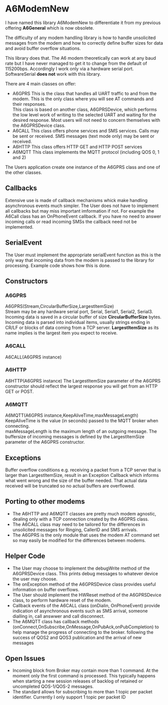 # A6ModemNew
I have named this library A6ModemNew to differentiate it from my previous offering <b>A6General</b> which is now obsolete.<p>
The difficulty of any modem handling library is how to handle unsolicited messages from the modem and how to correctly define buffer
sizes for data and avoid buffer overflow situations.<p>
This library does that.
The A6 modem theoretically can work at any baud rate but I have never managed to get it to change from the default of 115200bps.
Accordingly I work only via a hardware serial port.
SoftwareSerial <b>does not</b> work with this library.<p>
There are 4 main classes on offer:
<ul>
<li>
A6GPRS
This is the class that handles all UART traffic to and from the modem. This is the only class where you will see AT commands and their 
responses.<br>
This class is based on another class, A6GPRSDevice, which performs the low level work of writing to the selected UART and waiting for the
desired response. Most users will not need to concern themselves with the A6GPRSDevice class.
</li>
<li>
A6CALL
This class offers phone services and SMS services. Calls may be sent or received. SMS messages (text mode only) may be sent or received.
</li>
<li>
A6HTTP
This class offers HTTP GET and HTTP POST services
</li>
<li>
A6MQTT
This class implements the MQTT protocol (including QOS 0, 1 and 2)
</li>
</ul>  
The Users application create one instance of the A6GPRS class and one of the other classes.
<h2>Callbacks</h2>
Extensive use is made of callback mechanisms whick make handling asynchronous events much simpler. The User does not have to implement
all callbacks but may miss important imformation if not. For example the A6Call class has an OnPhoneEvent callback. 
If you have no need to answer incoming calls or
read incoming SMSs the callback need not be implemented.
<h2>SerialEvent</h2>
The User must implement the appropriate serialEvent function as this is the only way that incoming data from the modem is
passed to the library for processing. Example code shows how this is done.
<h2>Constructors</h2>
<h3>A6GPRS</h3>
A6GPRS(Stream,CircularBufferSize,LargestItemSize)<br>
Stream may be any hardware serial port, Serial, Serial1, Serial2, Serial3.<br>
Incoming data is saved in a circular buffer of size <b>CircularBufferSize</b> bytes.<br>
Incoming data is parsed into individual items, usually strings ending in CR/LF or blocks of data coming from a TCP server.
<b>LargestItemSize</b> as its name implies is the largest item you expect to receive.
<h3>A6CALL</h3>
A6CALL(A6GPRS instance)
<h3>A6HTTP</h3>
A6HTTP(A6GPRS instance)
The LargestItemSize parameter of the A6GPRS constructor should reflect the largest response you will get from an HTTP GET or POST.
<h3>A6MQTT</h3>
A6MQTT(A6GPRS instance,KeepAliveTime,maxMessageLength)
KeepAliveTime is the value (in seconds) passed to the MQTT broker when connecting.<br>
maxMessageLength is the maximum length of an outgoing message. The buffersize of incoming messages is defined by the LargestItemSize parameter
of the A6GPRS constructor.
<h2>Exceptions</h2>
Buffer overflow conditions e.g. receiving a packet from a TCP server that is larger than LargestItemSize, result in an Exception
Callback which informs what went wrong and the size of the buffer needed. That actual data received will be truncated so no
actual buffers are overflowed.<br>
<h2>Porting to other modems</h2>
<ul>
<li>The A6HTTP and A6MQTT classes are pretty much modem agnostic, dealing only with a TCP connection created by the A6GPRS class.</li>
<li>The A6CALL class may need to be tailored for the differences in unsolicited messages for Ringing, CallerID and SMS arrivals.</li>
<li>The A6GPRS is the only module that uses the modem AT command set so may easily be modified for the differences between modems.
</ul>
<h2>Helper Code</h2>
<ul>
<li>The User may choose to implement the debugWrite method of the A6GPRSDevice class. This prints debug messages to whatever device the user may
choose.</li>
<li>The onException method of the A6GPRSDevice class provides useful information on buffer overflows.</li>
<li>The User should implement the HWReset method of the A6GPRSDevice class, to perform hardware reset of the modem.</li>
<li>Callback events of the A6CALL class (onDialin, OnPhoneEvent) provide indication of asynchronous events such as SMS arrival, someone
dialling in, call answwer and call disconnect.</li>
<li>The A6MQTT class has callback methods (onConnect,OnSubscribe,OnMessage,OnPubAck,onPubCompletion) to help manage the progress of connecting to the broker. following the success of QOS2 and QOS3 publication and the arrival of new messages</li>
</ul>
<h2>Open Issues</h2>
<ul>
<li>Incoming block from Broker may contain more than 1 command. At the moment only the first command is processed.
This typically happens when starting a new session releases of backlog of retained or uncompleted QOS-1/QOS-2 messages.</li>
<li>The standard allows for subscribing to more than 1 topic per packet identifier. Currently I only support 1 topic per packet ID</li>
</ul>
